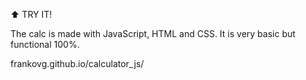 
⬆ TRY IT!

The calc is made with JavaScript, HTML and CSS. It is very basic but functional 100%.

frankovg.github.io/calculator_js/


